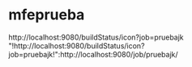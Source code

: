 # mfeprueba
http://localhost:9080/buildStatus/icon?job=pruebajk
"!http://localhost:9080/buildStatus/icon?job=pruebajk!":http://localhost:9080/job/pruebajk/
